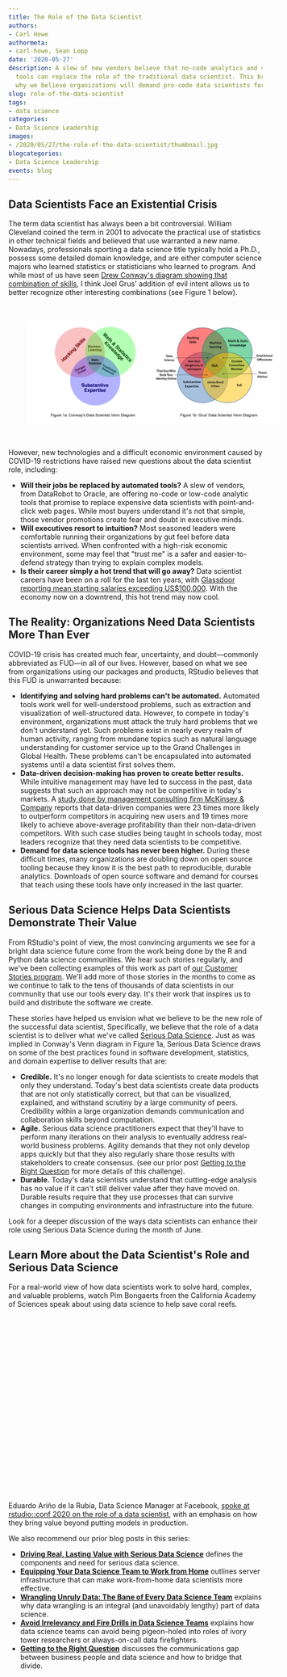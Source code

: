 ```yaml
---
title: The Role of the Data Scientist
authors: 
- Carl Howe
authormeta:
- carl-howe, Sean Lopp
date: '2020-05-27'
description: A slew of new vendors believe that no-code analytics and visualization
  tools can replace the role of the traditional data scientist. This brief describes
  why we believe organizations will demand pro-code data scientists for years to come.
slug: role-of-the-data-scientist
tags:
- data science
categories:
- Data Science Leadership
images:
- /2020/05/27/the-role-of-the-data-scientist/thumbnail.jpg
blogcategories:
- Data Science Leadership
events: blog
---
```



## Data Scientists Face an Existential Crisis

The term data scientist has always been a bit controversial. William Cleveland coined the term in 2001 to advocate the practical use of statistics in other technical fields and  believed that use warranted a new name. Nowadays, professionals sporting a data science title typically hold a Ph.D., possess some detailed domain knowledge, and are either computer science majors who learned statistics or statisticians who learned to program. And while most of us have seen <a href="http://drewconway.com/zia/2013/3/26/the-data-science-venn-diagram" target="_blank" rel="noopener noreferrer">Drew Conway's diagram showing that combination of skills</a>, I think Joel Grus' addition of evil intent allows us to better recognize other interesting combinations (see Figure 1 below).

<img align="center" style="padding: 35px;" src="venn-diagrams.jpg" alt="Differing views on what makes a good data scientist">

However, new technologies and a difficult economic environment caused by COVID-19 restrictions have raised new questions about the data scientist role, including:

- **Will their jobs be replaced by automated tools?** A slew of vendors, from DataRobot to Oracle, are offering no-code or low-code analytic tools that promise to replace expensive data scientists with point-and-click web pages. While most buyers understand it's not that simple, those vendor promotions create fear and doubt in executive minds.
- **Will executives resort to intuition?** Most seasoned leaders were comfortable running their organizations by gut feel before data scientists arrived. When confronted with a high-risk economic environment, some may feel that "trust me" is a safer and easier-to-defend strategy than trying to explain complex models.
- **Is their career simply a hot trend that will go away?** Data scientist careers have been on a roll for the last ten years, with <a href="https://www.glassdoor.com/Salaries/data-scientist-salary-SRCH_KO0,14.htm" target="_blank" rel="noopener noreferrer">Glassdoor reporting mean starting salaries exceeding US$100,000</a>. With the economy now on a downtrend, this hot trend may now cool.

## The Reality: Organizations Need Data Scientists More Than Ever

COVID-19 crisis has created much fear, uncertainty, and doubt—commonly abbreviated as FUD—in all of our lives. However, based on what we see from organizations using our packages and products, RStudio believes that this FUD is unwarranted because:

- **Identifying and solving hard problems can't be automated.** Automated tools work well for well-understood problems, such as extraction and visualization of well-structured data. However, to compete in today's environment, organizations must attack the truly hard problems that we don't understand yet. Such problems exist in nearly every realm of human activity, ranging from mundane topics such as natural language understanding for customer service up to the Grand Challenges in Global Health. These problems can't be encapsulated into automated systems until a data scientist first solves them.
- **Data-driven decision-making has proven to create better results.**  While intuitive management may have led to success in the past, data suggests that such an approach may not be competitive in today's markets. A <a href="https://www.mckinsey.com/business-functions/marketing-and-sales/our-insights/five-facts-how-customer-analytics-boosts-corporate-performance" target="_blank" rel="noopener noreferrer">study done by management consulting firm McKinsey & Company</a> reports that data-driven companies were 23 times more likely to outperform competitors in acquiring new users and 19 times more likely to achieve above-average profitability than their non-data-driven competitors. With such case studies being taught in schools today, most leaders recognize that they need data scientists to be competitive.
- **Demand for data science tools has never been higher.** During these difficult times, many organizations are doubling down on open source tooling because they know it is the best path to reproducible, durable analytics. Downloads of open source software and demand for courses that teach using these tools have only increased in the last quarter.

## Serious Data Science Helps Data Scientists Demonstrate Their Value

From RStudio's point of view, the most convincing arguments we see for a bright data science future come from the work being done by the R and Python data science communities. We hear such stories regularly, and we've been collecting examples of this work as part of <a href="https://rstudio.com/about/customer-stories/" target="_blank" rel="noopener noreferrer">our Customer Stories program</a>. We'll add more of those stories in the months to come as we continue to talk to the tens of thousands of data scientists in our community that use our tools every day. It's their work that inspires us to build and distribute the software we create.

These stories have helped us envision what we believe to be the new role of the successful data scientist, Specifically, we believe that the role of a data scientist is to deliver what we've called <a href="https://blog.rstudio.com/2020/05/19/driving-real-lasting-value-with-serious-data-science/" target="_blank" rel="noopener noreferrer">Serious Data Science</a>. Just as was implied in Conway's Venn diagram in Figure 1a, Serious Data Science draws on some of the best practices found in software development, statistics, and domain expertise to deliver results that are:

- **Credible.** It's no longer enough for data scientists to create models that only they understand. Today's best data scientists create data products that are not only statistically correct, but that can be visualized, explained, and withstand scrutiny by a large community of peers. Credibility within a large organization demands communication and collaboration skills beyond computation.
- **Agile.** Serious data science practitioners expect that they'll have to perform many iterations on their analysis to eventually address real-world business problems. Agility demands that they not only develop apps quickly but that they also regularly share those results with stakeholders to create consensus. (see our prior post <a href="https://blog.rstudio.com/2020/04/22/getting-to-the-right-question/" target="_blank" rel="noopener noreferrer">Getting to the Right Question</a> for more details of this challenge).
- **Durable.** Today's data scientists understand that cutting-edge analysis has no value if it can't still deliver value after they have moved on. Durable results require that they use processes that can survive changes in computing environments and infrastructure into the future.

Look for a deeper discussion of the ways data scientists can enhance their role using Serious Data Science during the month of June.

## Learn More about the Data Scientist's Role and Serious Data Science

For a real-world view of how data scientists work to solve hard, complex, and valuable problems, watch Pim Bongaerts from the California Academy of Sciences speak about using data science to help save coral reefs.
  
<div style="padding: 35px 0 35px 0;">
<script src="https://fast.wistia.com/embed/medias/zhpb795rre.jsonp" async></script><script src="https://fast.wistia.com/assets/external/E-v1.js" async></script><div class="wistia_responsive_padding" style="padding:56.25% 0 0 0;position:relative;"><div class="wistia_responsive_wrapper" style="height:100%;left:0;position:absolute;top:0;width:100%;"><div class="wistia_embed wistia_async_zhpb795rre videoFoam=true" style="height:100%;position:relative;width:100%"><div class="wistia_swatch" style="height:100%;left:0;opacity:0;overflow:hidden;position:absolute;top:0;transition:opacity 200ms;width:100%;"><img src="https://fast.wistia.com/embed/medias/zhpb795rre/swatch" style="filter:blur(5px);height:100%;object-fit:contain;width:100%;" alt="" aria-hidden="true" onload="this.parentNode.style.opacity=1;" /></div></div></div></div>
</div>

Eduardo Ariño de la Rubia, Data Science Manager at Facebook, <a href="https://rstudio.com/resources/rstudioconf-2020/value-in-data-science-beyond-models-in-production/" target="_blank" rel="noopener noreferrer">spoke at rstudio::conf 2020 on the role of a data scientist</a>, with an emphasis on how they bring value beyond putting models in production. 

We also recommend our prior blog posts in this series:

- <a href="https://blog.rstudio.com/2020/05/19/driving-real-lasting-value-with-serious-data-science/" target="_blank" rel="noopener noreferrer">**Driving Real, Lasting Value with Serious Data Science**</a> defines the components and need for serious data science.
- <a href="https://blog.rstudio.com/2020/05/12/equipping-wfh-data-science-teams/" target="_blank" rel="noopener noreferrer">**Equipping Your Data Science Team to Work from Home**</a> outlines server infrastructure that can make work-from-home data scientists more effective.
- <a href="https://blog.rstudio.com/2020/05/05/wrangling-unruly-data/" target="_blank" rel="noopener noreferrer">**Wrangling Unruly Data: The Bane of Every Data Science Team**</a> explains why data wrangling is an integral (and unavoidably lengthy) part of data science.
- <a href="https://blog.rstudio.com/2020/04/28/avoid-irrelevancy-and-fire-drills-in-data-science-teams/" target="_blank" rel="noopener noreferrer">**Avoid Irrelevancy and Fire Drills in Data Science Teams**</a> explains how data science teams can avoid being pigeon-holed into roles of ivory tower researchers or always-on-call data firefighters.
- <a href="https://blog.rstudio.com/2020/04/22/getting-to-the-right-question/" target="_blank" rel="noopener noreferrer">**Getting to the Right Question**</a> discusses the communications gap between business people and data science and how to bridge that divide.



